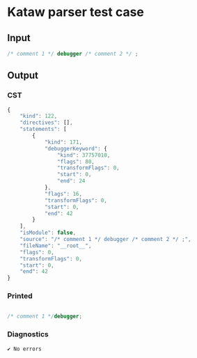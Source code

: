 # Kataw parser test case

## Input

`````js
/* comment 1 */ debugger /* comment 2 */ ;
`````

## Output

### CST

```javascript
{
    "kind": 122,
    "directives": [],
    "statements": [
        {
            "kind": 171,
            "debuggerKeyword": {
                "kind": 37757010,
                "flags": 80,
                "transformFlags": 0,
                "start": 0,
                "end": 24
            },
            "flags": 16,
            "transformFlags": 0,
            "start": 0,
            "end": 42
        }
    ],
    "isModule": false,
    "source": "/* comment 1 */ debugger /* comment 2 */ ;",
    "fileName": "__root__",
    "flags": 0,
    "transformFlags": 0,
    "start": 0,
    "end": 42
}
```

### Printed

```javascript

/* comment 1 */debugger;
```

### Diagnostics

```javascript
✔ No errors
```

